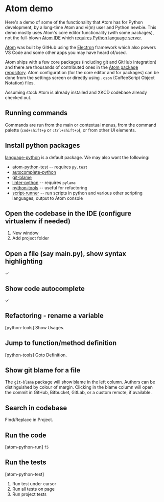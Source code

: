 # Atom demo

Here's a demo of some of the functionality that Atom has for Python development, by a long-time Atom and vi(m) user and Python newbie. This demo mostly uses Atom's core editor functionality (with some packages), not the full-blown [Atom IDE](https://ide.atom.io/) which [requires Python language server](https://atom.io/packages/ide-python).

[Atom](https://atom.io/) was built by GitHub using the [Electron](https://electronjs.org/) framework which also powers VS Code and some other apps you may have heard of/used.

Atom ships with a few core packages (including git and GitHub integration) and there are thousands of contributed ones in the [Atom package repository](https://atom.io/packages). Atom configuration (for the core editor and for packages) can be done from the settings screen or directly using `.cson` (CoffeeScript Object Notation) files.

Assuming stock Atom is already installed and XKCD codebase already checked out.

## Running commands

Commands are run from the main or contextual menus, from the command palette (`cmd+shift+p` or `ctrl+shift+p`), or from other UI elements.

## Install python packages

[language-python](https://atom.io/packages/language-python) is a default package. We may also want the following:

* [atom-python-test](https://atom.io/packages/atom-python-test) -- requires `py.test`
* [autocomplete-python](https://atom.io/packages/autocomplete-python)
* [git-blame](https://atom.io/packages/git-blame)
* [linter-python](https://atom.io/packages/linter-python) -- requires `pylama`
* [python-tools](https://atom.io/packages/python-tools) -- useful for refactoring
* [script-runner](https://atom.io/packages/script-runner) -- run scripts in python and various other scripting languages, output to Atom console

## Open the codebase in the IDE (configure virtualenv if needed)

1. New window
2. Add project folder

## Open a file (say main.py), show syntax highlighting

✓

## Show code autocomplete

✓

## Refactoring - rename a variable

[python-tools] Show Usages.

## Jump to function/method definition

[python-tools] Goto Definition.

## Show git blame for a file

The `git-blame` package will show blame in the left column. Authors can be distinguished by colour of margin. Clicking in the blame column will open the commit in GitHub, Bitbucket, GitLab, or a custom remote, if available.

## Search in codebase

Find/Replace in Project.

## Run the code

[atom-python-run] `f5`

## Run the tests

[atom-python-test]

1. Run test under cursor
2. Run all tests on page
3. Run project tests
